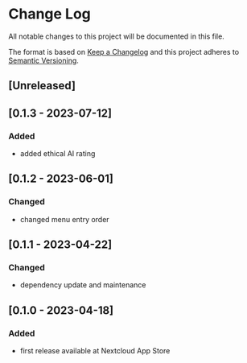 # Change Log
All notable changes to this project will be documented in this file.

The format is based on [Keep a Changelog](http://keepachangelog.com/)
and this project adheres to [Semantic Versioning](http://semver.org/).

## [Unreleased]

## [0.1.3 - 2023-07-12]
### Added
- added ethical AI rating

## [0.1.2 - 2023-06-01]
### Changed
- changed menu entry order

## [0.1.1 - 2023-04-22]
### Changed
- dependency update and maintenance

## [0.1.0 - 2023-04-18]
### Added
- first release available at Nextcloud App Store
